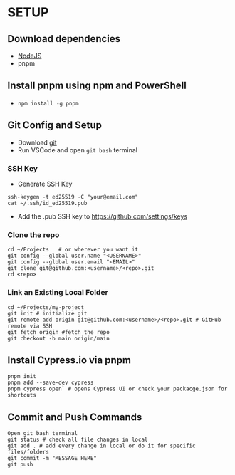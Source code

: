 # SETUP
## Download dependencies
 - [NodeJS](https://nodejs.org/en)
 - pnpm
 
## Install pnpm using npm and PowerShell
 - `npm install -g pnpm`

## Git Config and Setup
 - Download [git](https://git-scm.com/downloads)
 - Run VSCode and open `git bash` terminal

### SSH Key
 - Generate SSH Key
```
ssh-keygen -t ed25519 -C "your@email.com"
cat ~/.ssh/id_ed25519.pub
```
 - Add the .pub SSH key to https://github.com/settings/keys

### Clone the repo
```
cd ~/Projects   # or wherever you want it
git config --global user.name "<USERNAME>"
git config --global user.email "<EMAIL>"
git clone git@github.com:<username>/<repo>.git
cd <repo>
```

### Link an Existing Local Folder
```
cd ~/Projects/my-project
git init # initialize git
git remote add origin git@github.com:<username>/<repo>.git # GitHub remote via SSH
git fetch origin #fetch the repo
git checkout -b main origin/main
```


## Install Cypress.io via pnpm
```
pnpm init
pnpm add --save-dev cypress
pnpm cypress open` # opens Cypress UI or check your packacge.json for shortcuts
```

## Commit and Push Commands
```
Open git bash terminal
git status # check all file changes in local
git add . # add every change in local or do it for specific files/folders
git commit -m "MESSAGE HERE"
git push
```